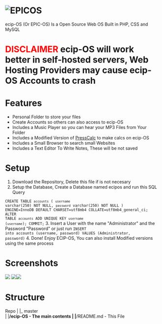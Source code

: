 # ![EPICOS](https://user-images.githubusercontent.com/95140308/213947586-f3296450-1e42-4096-9cb2-2537c9af6a75.png)
ecip-OS (Or EPIC-OS) Is a Open Source Web OS Built in PHP, CSS and MySQL
# <font color="red">DISCLAIMER</font> ecip-OS will work better in self-hosted servers, Web Hosting Providers may cause ecip-OS Accounts to crash
# Features
- Personal Folder to store your files
- Create Accounts so others can also access to ecip-OS
- Includes a Music Player so you can hear your MP3 Files from Your Folder
- Includes a Modified Version of <a href="https://github.com/PressTpro/PressCalc">PressCalc</a> to make calcs on  ecip-OS
- Includes a Small Browser to search small Websites
- Includes a Text Editor To Write Notes, These will be not saved
# Setup
1. Download the Repository, Delete this file if is not necesary
2. Setup the Database, Create a Database named ecipos and run this SQL Query

<code>CREATE TABLE `accounts` (
  `username` varchar(250) NOT NULL,
  `password` varchar(250) NOT NULL
) ENGINE=InnoDB DEFAULT CHARSET=utf8mb4 COLLATE=utf8mb4_general_ci;
ALTER TABLE `accounts`
  ADD UNIQUE KEY `username` (`username`);
COMMIT;</code>
3. Insert a User with the name "Administrator" and the Password "Password" or just run
<code>INSERT into accounts (username, password) VALUES (Administrator, password)</code>
4. Done! Enjoy ECIP-OS, You can also install Modified versions using the same process
# Screenshots
![](https://user-images.githubusercontent.com/95140308/213948290-9c776e74-c0e8-4782-9989-531533f365e7.png)
![](https://user-images.githubusercontent.com/95140308/213948235-bdb3a15e-c99c-474c-94dd-3ee20fdace1f.png)![](https://user-images.githubusercontent.com/95140308/213948264-024a57d0-f510-418e-8603-821ca20f74eb.png)
# Structure
Repo
|
|_ master  
   |
   |__/ecip-OS - The main contents
   |
   |__/README.md - This File

